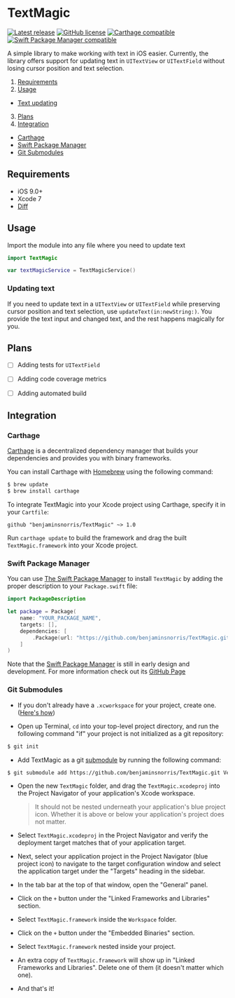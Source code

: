 # TextMagic
[![Latest release](http://img.shields.io/github/release/benjaminsnorris/TextMagic.svg)](https://github.com/benjaminsnorris/TextMagic/releases)
[![GitHub license](https://img.shields.io/github/license/benjaminsnorris/TextMagic.svg)](/LICENSE)
[![Carthage compatible](https://img.shields.io/badge/Carthage-compatible-brightgreen.svg)](https://github.com/Carthage/Carthage)
[![Swift Package Manager compatible](https://img.shields.io/badge/Swift_Package_Manager-compatible-brightgreen.svg)](https://swift.org/package-manager)

A simple library to make working with text in iOS easier. Currently, the library offers support for updating text in `UITextView` or `UITextField` without losing cursor position and text selection.

1. [Requirements](#requirements)
2. [Usage](#usage)
  - [Text updating](#text-updating)
3. [Plans](#plans)
4. [Integration](#integration)
  - [Carthage](#carthage)
  - [Swift Package Manager](#swift-package-manager)
  - [Git Submodules](#git-submodules)


## Requirements
- iOS 9.0+
- Xcode 7
- [Diff](https://github.com/soffes/diff)


## Usage
Import the module into any file where you need to update text
```swift
import TextMagic

var textMagicService = TextMagicService()
```

### Updating text
If you need to update text in a `UITextView` or `UITextField` while preserving cursor position and text selection, use `updateText(in:newString:)`. You provide the text input and changed text, and the rest happens magically for you.


## Plans
- [ ] Adding tests for `UITextField`
- [ ] Adding code coverage metrics
- [ ] Adding automated build


## Integration
### Carthage

[Carthage](https://github.com/Carthage/Carthage) is a decentralized dependency manager that builds your dependencies and provides you with binary frameworks.

You can install Carthage with [Homebrew](http://brew.sh/) using the following command:

```bash
$ brew update
$ brew install carthage
```

To integrate TextMagic into your Xcode project using Carthage, specify it in your `Cartfile`:

```ogdl
github "benjaminsnorris/TextMagic" ~> 1.0
```

Run `carthage update` to build the framework and drag the built `TextMagic.framework` into your Xcode project.

### Swift Package Manager

You can use [The Swift Package Manager](https://swift.org/package-manager) to install `TextMagic` by adding the proper description to your `Package.swift` file:

```swift
import PackageDescription

let package = Package(
    name: "YOUR_PACKAGE_NAME",
    targets: [],
    dependencies: [
        .Package(url: "https://github.com/benjaminsnorris/TextMagic.git", majorVersion: 1)
    ]
)
```

Note that the [Swift Package Manager](https://swift.org/package-manager) is still in early design and development. For more information check out its [GitHub Page](https://github.com/apple/swift-package-manager)


### Git Submodules

- If you don't already have a `.xcworkspace` for your project, create one. ([Here's how](https://developer.apple.com/library/ios/recipes/xcode_help-structure_navigator/articles/Adding_an_Existing_Project_to_a_Workspace.html))

- Open up Terminal, `cd` into your top-level project directory, and run the following command "if" your project is not initialized as a git repository:

```bash
$ git init
```

- Add TextMagic as a git [submodule](http://git-scm.com/docs/git-submodule) by running the following command:

```bash
$ git submodule add https://github.com/benjaminsnorris/TextMagic.git Vendor/TextMagic
```

- Open the new `TextMagic` folder, and drag the `TextMagic.xcodeproj` into the Project Navigator of your application's Xcode workspace.

    > It should not be nested underneath your application's blue project icon. Whether it is above or below your application's project does not matter.

- Select `TextMagic.xcodeproj` in the Project Navigator and verify the deployment target matches that of your application target.
- Next, select your application project in the Project Navigator (blue project icon) to navigate to the target configuration window and select the application target under the "Targets" heading in the sidebar.
- In the tab bar at the top of that window, open the "General" panel.
- Click on the `+` button under the "Linked Frameworks and Libraries" section.
- Select `TextMagic.framework` inside the `Workspace` folder.
- Click on the `+` button under the "Embedded Binaries" section.
- Select `TextMagic.framework` nested inside your project.
- An extra copy of `TextMagic.framework` will show up in "Linked Frameworks and Libraries". Delete one of them (it doesn't matter which one).
- And that's it!
